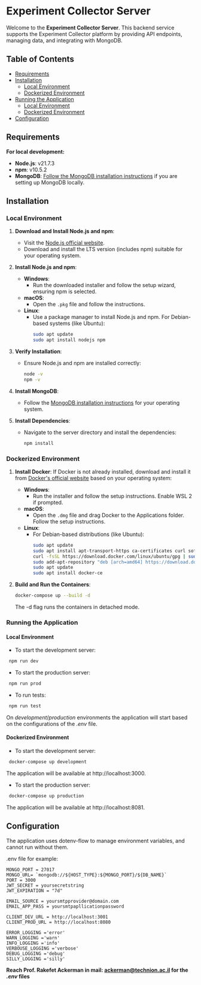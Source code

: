 # Experiment Collector Server

Welcome to the **Experiment Collector Server**. This backend service supports the Experiment Collector platform by providing API endpoints, managing data, and integrating with MongoDB.

## Table of Contents

- [Requirements](#requirements)
- [Installation](#installation)
  - [Local Environment](#local-environment)
  - [Dockerized Environment](#dockerized-environment)
- [Running the Application](#running-the-application)
  - [Local Environment](#local-environment-1)
  - [Dockerized Environment](#dockerized-environment-1)
- [Configuration](#configuration)

## Requirements

**For local development:**

- **Node.js**: v21.7.3
- **npm**: v10.5.2
- **MongoDB**: [Follow the MongoDB installation instructions](https://docs.mongodb.com/manual/installation/) if you are setting up MongoDB locally.

## Installation

### Local Environment

1. **Download and Install Node.js and npm**:

   - Visit the [Node.js official website](https://nodejs.org/).
   - Download and install the LTS version (includes npm) suitable for your operating system.

2. **Install Node.js and npm**:

   - **Windows**:
     - Run the downloaded installer and follow the setup wizard, ensuring npm is selected.
   - **macOS**:
     - Open the `.pkg` file and follow the instructions.
   - **Linux**:
     - Use a package manager to install Node.js and npm. For Debian-based systems (like Ubuntu):
       ```bash
       sudo apt update
       sudo apt install nodejs npm
       ```

3. **Verify Installation**:

   - Ensure Node.js and npm are installed correctly:
     ```bash
     node -v
     npm -v
     ```

4. **Install MongoDB**:

   - Follow the [MongoDB installation instructions](https://docs.mongodb.com/manual/installation/) for your operating system.

5. **Install Dependencies**:
   - Navigate to the server directory and install the dependencies:
     ```bash
     npm install
     ```

### Dockerized Environment

1. **Install Docker**: If Docker is not already installed, download and install it from [Docker's official website](https://www.docker.com/) based on your operating system:

   - **Windows**:
     - Run the installer and follow the setup instructions. Enable WSL 2 if prompted.
   - **macOS**:
     - Open the `.dmg` file and drag Docker to the Applications folder. Follow the setup instructions.
   - **Linux**:
     - For Debian-based distributions (like Ubuntu):
       ```bash
       sudo apt update
       sudo apt install apt-transport-https ca-certificates curl software-properties-common
       curl -fsSL https://download.docker.com/linux/ubuntu/gpg | sudo apt-key add -
       sudo add-apt-repository "deb [arch=amd64] https://download.docker.com/linux/ubuntu $(lsb_release -cs) stable"
       sudo apt update
       sudo apt install docker-ce
       ```

2. **Build and Run the Containers**:

   ```bash
   docker-compose up --build -d
   ```

   The -d flag runs the containers in detached mode.

### Running the Application

#### Local Environment

- To start the development server:

```bash
 npm run dev
```

- To start the production server:

```bash
 npm run prod
```

- To run tests:

```bash
 npm run test
```

On _development_/_production_ environments the application will start based on the configurations of the _.env_ file.

#### Dockerized Environment

- To start the development server:

```bash
 docker-compose up development
```

The application will be available at http://localhost:3000.

- To start the production server:

```bash
 docker-compose up production
```

The application will be available at http://localhost:8081.

## Configuration

The application uses dotenv-flow to manage environment variables, and cannot run without them.

.env file for example:

```env
MONGO_PORT = 27017
MONGO_URL= `mongodb://${HOST_TYPE}:${MONGO_PORT}/${DB_NAME}`
PORT = 3000
JWT_SECRET = yoursecretstring
JWT_EXPIRATION = "7d"

EMAIL_SOURCE = yoursmtpprovider@domain.com
EMAIL_APP_PASS = yoursmtpapllicationpassword

CLIENT_DEV_URL = http://localhost:3001
CLIENT_PROD_URL = http://localhost:8080

ERROR_LOGGING ='error'
WARN_LOGGING ='warn'
INFO_LOGGING ='info'
VERBOUSE_LOGGING ='verbose'
DEBUG_LOGGING ='debug'
SILLY_LOGGING ='silly'

```

**Reach Prof. Rakefet Ackerman in mail: [ackerman\@technion.ac.il](mailto:ackerman@technion.ac.il?subject=Request%20for%20ENV%20files) for the _.env_ files**
